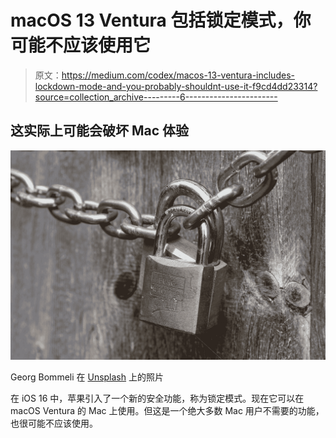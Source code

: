 # macOS 13 Ventura 包括锁定模式，你可能不应该使用它

> 原文：<https://medium.com/codex/macos-13-ventura-includes-lockdown-mode-and-you-probably-shouldnt-use-it-f9cd4dd23314?source=collection_archive---------6----------------------->

## 这实际上可能会破坏 Mac 体验

![](img/6939cf87b598e0a4437987b822b08729.png)

Georg Bommeli 在 [Unsplash](https://unsplash.com?utm_source=medium&utm_medium=referral) 上的照片

在 iOS 16 中，苹果引入了一个新的安全功能，称为锁定模式。现在它可以在 macOS Ventura 的 Mac 上使用。但这是一个绝大多数 Mac 用户不需要的功能，也很可能不应该使用。